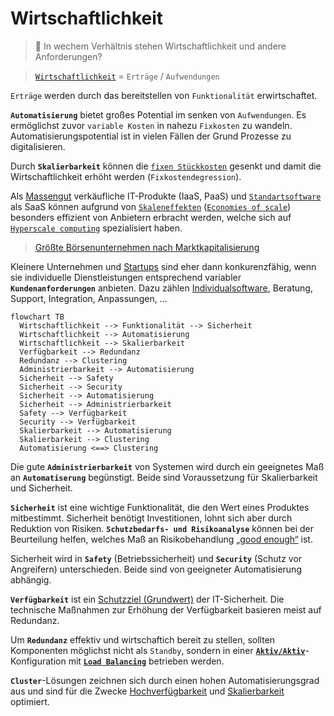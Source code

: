 # Wirtschaftlichkeit

> **💬** In wechem Verhältnis stehen Wirtschaftlichkeit und andere Anforderungen?


> [`Wirtschaftlichkeit`](https://de.wikipedia.org/wiki/Wirtschaftlichkeit#Betriebswirtschaftliche_Kennzahlen_der_Wirtschaftlichkeit) = `Erträge` / `Aufwendungen`

`Erträge` werden durch das bereitstellen von `Funktionalität` erwirtschaftet.

**`Automatisierung`** bietet großes Potential im senken von `Aufwendungen`. Es ermöglichst zuvor `variable Kosten` in nahezu `Fixkosten` zu wandeln. Automatisierungspotential ist in vielen Fällen der Grund Prozesse zu digitalisieren.

Durch **`Skalierbarkeit`** können die [`fixen Stückkosten`](https://de.wikipedia.org/wiki/Fixkostenproportionalisierung#Ermittlung) gesenkt und damit die Wirtschaftlichkeit erhöht werden (`Fixkostendegression`).

Als [Massengut](https://de.wikipedia.org/wiki/Massengut) verkäufliche IT-Produkte (IaaS, PaaS) und [`Standartsoftware`](https://de.wikipedia.org/wiki/Standardsoftware) als SaaS können aufgrund von [`Skaleneffekten`](https://de.wikipedia.org/wiki/Skaleneffekt) ([`Economies of scale`](https://en.wikipedia.org/wiki/Economies_of_scale)) besonders effizient von Anbietern erbracht werden, welche sich auf [`Hyperscale computing`](https://en.wikipedia.org/wiki/Hyperscale_computing) spezialisiert haben.

> [Größte Börsenunternehmen nach Marktkapitalisierung](https://de.wikipedia.org/wiki/Liste_der_gr%C3%B6%C3%9Ften_Unternehmen_der_Welt#PwC_Global_Top_100_%E2%80%93_Gr%C3%B6%C3%9Fte_b%C3%B6rsennotierte_Unternehmen_nach_Marktkapitalisierung)

Kleinere Unternehmen und [Startups](https://de.wikipedia.org/wiki/Start-up-Unternehmen) sind eher dann konkurenzfähig, wenn sie individuelle Dienstleistungen entsprechend variabler **`Kundenanforderungen`** anbieten. Dazu zählen [Individualsoftware](https://de.wikipedia.org/wiki/Individualsoftware), Beratung, Support, Integration, Anpassungen, …


```mermaid
flowchart TB
  Wirtschaftlichkeit --> Funktionalität --> Sicherheit
  Wirtschaftlichkeit --> Automatisierung
  Wirtschaftlichkeit --> Skalierbarkeit
  Verfügbarkeit --> Redundanz
  Redundanz --> Clustering
  Administrierbarkeit --> Automatisierung
  Sicherheit --> Safety
  Sicherheit --> Security
  Sicherheit --> Automatisierung
  Sicherheit --> Administrierbarkeit
  Safety --> Verfügbarkeit
  Security --> Verfügbarkeit
  Skalierbarkeit --> Automatisierung
  Skalierbarkeit --> Clustering
  Automatisierung <==> Clustering
```

Die gute **`Administrierbarkeit`** von Systemen wird durch ein geeignetes Maß an **`Automatiserung`** begünstigt. Beide sind Voraussetzung für Skalierbarkeit und Sicherheit.

**`Sicherheit`** ist eine wichtige Funktionalität, die den Wert eines Produktes mitbestimmt. Sicherheit benötigt Investitionen, lohnt sich aber durch Reduktion von Risiken. **`Schutzbedarfs- und Risikoanalyse`** können bei der Beurteilung helfen, welches Maß an Risikobehandlung [„good enough“](https://en.wikipedia.org/wiki/Principle_of_good_enough) ist.

Sicherheit wird in **`Safety`** (Betriebssicherheit) und **`Security`** (Schutz vor Angreifern) unterschieden. Beide sind von geeigneter Automatisierung abhängig.

**`Verfügbarkeit`** ist ein [Schutzziel (Grundwert)](https://de.wikipedia.org/wiki/Informationssicherheit#Motivation_und_Ziele_der_Informationssicherheit) der IT-Sicherheit. Die technische Maßnahmen zur Erhöhung der Verfügbarkeit basieren meist auf Redundanz.

Um **`Redundanz`** effektiv und wirtschaftich bereit zu stellen, sollten Komponenten möglichst nicht als `Standby`, sondern in einer [**`Aktiv/Aktiv`**](https://de.wikipedia.org/wiki/Aktiv/Aktiv-Cluster)-Konfiguration mit [**`Load Balancing`**](https://de.wikipedia.org/wiki/Lastverteilung_(Informatik)) betrieben werden.

**`Cluster`**-Lösungen zeichnen sich durch einen hohen Automatisierungsgrad aus und sind für die Zwecke [Hochverfügbarkeit](https://de.wikipedia.org/wiki/Rechnerverbund#Hochverf%C3%BCgbarkeitscluster) und [Skalierbarkeit](https://de.wikipedia.org/wiki/Rechnerverbund#Load-Balancing-Cluster) optimiert.
